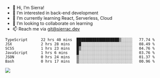 - 👋 Hi, I’m Sierra!
- 👀 I’m interested in back-end development
- 🌱 I’m currently learning React, Serverless, Cloud
- 💞️ I’m looking to collaborate on learning
- 📫 Reach me via git@sierrac.dev

<!--START_SECTION:waka-->

```text
TypeScript      22 hrs 40 mins  ███████████████████▒░░░░░   77.74 %
JSX             2 hrs 28 mins   ██░░░░░░░░░░░░░░░░░░░░░░░   08.49 %
SCSS            1 hrs 23 mins   █▒░░░░░░░░░░░░░░░░░░░░░░░   04.76 %
JavaScript      1 hrs 6 mins    █░░░░░░░░░░░░░░░░░░░░░░░░   03.76 %
JSON            0 hrs 24 mins   ▒░░░░░░░░░░░░░░░░░░░░░░░░   01.37 %
Bash            0 hrs 17 mins   ▒░░░░░░░░░░░░░░░░░░░░░░░░   00.96 %
```

<!--END_SECTION:waka-->


![](https://hit.yhype.me/github/profile?user_id=7351311)
